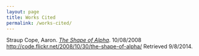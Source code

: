 ```yaml
---
layout: page
title: Works Cited 
permalink: /works-cited/
---
```


Straup Cope, Aaron. [*The Shape of Alpha*](http://code.flickr.net/2008/10/30/the-shape-of-alpha/). 10/08/2008 http://code.flickr.net/2008/10/30/the-shape-of-alpha/ Retrieved 9/8/2014.